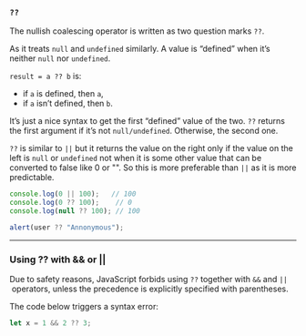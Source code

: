 
### `??`
The nullish coalescing operator is written as two question marks `??`.

As it treats `null` and `undefined` similarly.
A value is “defined” when it’s neither `null` nor `undefined`.

`result = a ?? b` is:
- if `a` is defined, then `a`,
- if `a` isn’t defined, then `b`.

It’s just a nice syntax to get the first “defined” value of the two.
`??` returns the first argument if it’s not `null/undefined`. Otherwise, the second one.


`??` is similar to `||` but it returns the value on the right only if the value on the left is `null` or `undefined` 
not when it is some other value that can be converted to false like 0 or "". So this is more preferable than `||` as it is more predictable.
```js
console.log(0 || 100);   // 100
console.log(0 ?? 100);    // 0
console.log(null ?? 100); // 100

alert(user ?? "Annonymous");
```
____


### Using ?? with && or ||

Due to safety reasons, JavaScript forbids using `??` together with `&&` and `||` operators, unless the precedence is explicitly specified with parentheses.

The code below triggers a syntax error:
```js
let x = 1 && 2 ?? 3;
```